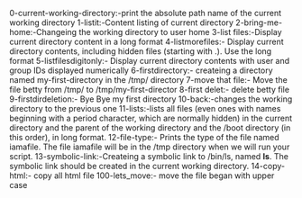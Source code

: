 0-current-working-directory:-print the absolute path name of the current working directory
1-listit:-Content listing of current directory
2-bring-me-home:-Changeing the working directory to user home 
3-list files:-Display current directory content in a long format 
4-listmorefiles:- Display current directory contents, including hidden files (starting with .). Use the long format
5-listfilesdigitonly:- Display current directory contents with user and group IDs displayed numerically
6-firstdirectory:- createing a directory named my-first-directory in the /tmp/ directory
7-move that file:- Move the file betty from /tmp/ to /tmp/my-first-director
8-first delet:- delete betty file
9-firstdirdeletion:- Bye Bye my first directory
10-back:-changes the working directory to the previous one
11-lists:-lists all files (even ones with names beginning with a period character, which are normally hidden) in the current directory and the parent of the working directory and the /boot directory (in this order), in long format.
12-file-type:- Prints the type of the file named iamafile. The file iamafile will be in the /tmp directory when we will run your script.
13-symbolic-link:-Createing a symbolic link to /bin/ls, named __ls__. The symbolic link should be created in the current working directory.
14-copy-html:- copy all html file
100-lets_move:- move the file began with upper case
